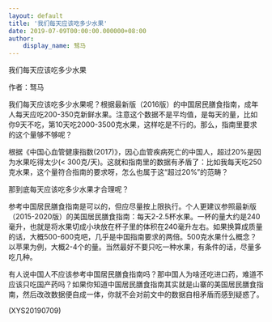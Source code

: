 ```yaml
---
layout: default
title: '我们每天应该吃多少水果'
date: 2019-07-09T00:00:00.000000+08:00
author:
    display_name: 驽马
---
```


我们每天应该吃多少水果

作者：驽马

我们每天应该吃多少水果呢？根据最新版（2016版）的中国居民膳食指南，成年人每天应吃200-350克新鲜水果。注意这个数据不是平均值，是每天的量，比如你9天不吃，第10天吃2000-3500克水果，这样吃是不行的。那么，指南里要求的这个量够不够呢？

根据《中国心血管健康指数(2017)》，因心血管疾病死亡的中国人，超过20%是因为水果吃得太少(< 300克/天)。这就和指南里的数据有矛盾了：比如我每天吃250克水果，这个量符合指南的要求呀，怎么也属于这“超过20%”的范畴？

那到底每天应该吃多少水果才合理呢？

参考中国居民膳食指南是可以的，但应尽量按上限执行。个人更建议参照最新版（2015-2020版）的美国居民膳食指南：每天2-2.5杯水果。一杯的量大约是240毫升，也就是将水果切成小块放在杯子里的体积在240毫升左右。如果换算成质量的话，大概500-600克吧，几乎是中国指南要求的两倍。500克水果什么概念？以苹果为例，大概2-4个的量。当然最好不要只吃一种水果，有条件的话，尽量多吃几种。

有人说中国人不应该参考中国居民膳食指南吗？那中国人为啥还吃进口药，难道不应该只吃国产药吗？如果你知道中国居民膳食指南其实就是山寨的美国居民膳食指南，然后改改数据便自成一体，你就不会对前文中的数据自相矛盾而感到疑惑了。

(XYS20190709)

